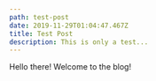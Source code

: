 ```yaml
---
path: test-post
date: 2019-11-29T01:04:47.467Z
title: Test Post
description: This is only a test...
---
```

Hello there! Welcome to the blog!
